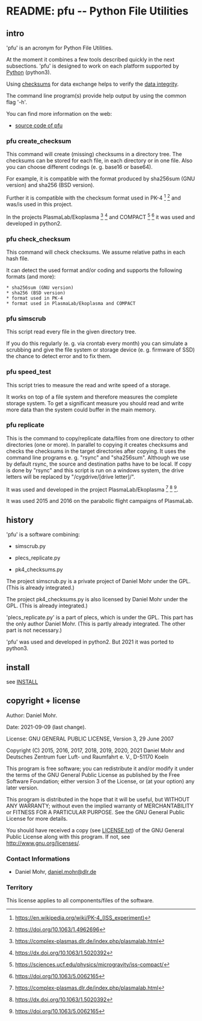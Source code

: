 # README: pfu -- Python File Utilities


## intro

'pfu' is an acronym for Python File Utilities.

At the moment it combines a few tools described quickly in the next subsections.
'pfu' is designed to work on each platform supported by
[Python](https://www.python.org/) (python3).

Using [checksums](https://en.wikipedia.org/wiki/Checksum)
for data exchange helps to verify the
[data integrity](https://en.wikipedia.org/wiki/Data_integrity).

The command line program(s) provide help output by using the common flag '-h'.

You can find more information on the web:

  * [source code of pfu](https://github.com/dlr-pa/pfu)


### pfu create_checksum

This command will create (missing) checksums in a directory tree.
The checksums can be stored for each file, in each directory or in one file.
Also you can choose different codings (e. g. base16 or base64).

For example, it is compatible with the format produced by 
sha256sum (GNU version) and sha256 (BSD version).

Further it is compatible with the checksum format used in PK-4 [^a] [^b]
and was/is used in this project.

[^a]: https://en.wikipedia.org/wiki/PK-4_(ISS_experiment)
[^b]: https://doi.org/10.1063/1.4962696

In the projects PlasmaLab/Ekoplasma [^c] [^d] and COMPACT [^e] [^f]
it was used and developed in python2.

[^c]: https://complex-plasmas.dlr.de/index.php/plasmalab.html
[^d]: https://dx.doi.org/10.1063/1.5020392
[^e]: https://sciences.ucf.edu/physics/microgravity/iss-compact/
[^f]: https://doi.org/10.1063/5.0062165


### pfu check_checksum

This command will check checksums. We assume relative paths in each hash file.

It can detect the used format and/or coding and supports the following
formats (and more):

	* sha256sum (GNU version)
	* sha256 (BSD version)
	* format used in PK-4
	* format used in PlasmaLab/Ekoplasma and COMPACT


### pfu simscrub

This script read every file in the given directory tree.

If you do this regularly (e. g. via crontab every month) you can 
simulate a scrubbing and give the file system or storage device 
(e. g. firmware of SSD) the chance to detect error and to fix them.


### pfu speed_test

This script tries to measure the read and write speed of a storage.

It works on top of a file system and therefore measures the complete storage
system. To get a significant measure you should read and write more data
than the system could buffer in the main memory.


### pfu replicate

This is the command to copy/replicate data/files from one directory to other
directories (one or more). In parallel to copying it creates checksums and
checks the checksums in the target directories after copying. It uses the
command line programs e. g. "rsync" and "sha256sum". Although we use by
default rsync, the source and destination paths have to be local. If copy is
done by "rsync" and this script is run on a windows system, the drive letters
will be replaced by "/cygdrive/[drive letter]/".

It was used and developed in the project PlasmaLab/Ekoplasma [^c] [^d] [^f].

It was used 2015 and 2016 on the parabolic flight campaigns of PlasmaLab.


## history

'pfu' is a software combining:

  * simscrub.py

  * plecs_replicate.py

  * pk4_checksums.py

The project simscrub.py is a private project of Daniel Mohr under the GPL.
(This is already integrated.)

The project pk4_checksums.py is also licensed by Daniel Mohr under the GPL.
(This is already integrated.)

'plecs_replicate.py' is a part of plecs, which is under the GPL. This part
has the only author Daniel Mohr.
(This is partly already integrated. The other part is not necessary.)

'pfu' was used and developed in python2. But 2021 it was ported to python3.


## install

see [INSTALL](INSTALL.md)


## copyright + license

Author: Daniel Mohr.

Date: 2021-09-09 (last change).

License: GNU GENERAL PUBLIC LICENSE, Version 3, 29 June 2007

Copyright (C) 2015, 2016, 2017, 2018, 2019, 2020, 2021 Daniel Mohr and Deutsches Zentrum fuer Luft- und Raumfahrt e. V., D-51170 Koeln

 This program is free software; you can redistribute it and/or
 modify it under the terms of the GNU General Public License as
 published by the Free Software Foundation; either version 3 of
 the License, or (at your option) any later version.

 This program is distributed in the hope that it will be useful,
 but WITHOUT ANY WARRANTY; without even the implied warranty of
 MERCHANTABILITY or FITNESS FOR A PARTICULAR PURPOSE. See the GNU
 General Public License for more details.

 You should have received a copy (see [LICENSE.txt](LICENSE.txt)) of the
 GNU General Public License along with this program.
 If not, see <http://www.gnu.org/licenses/>.


### Contact Informations

  * Daniel Mohr, daniel.mohr@dlr.de


### Territory

This license applies to all components/files of the software.
